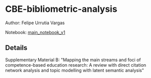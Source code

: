 # CBE-bibliometric-analysis

Author: Felipe Urrutia Vargas

Notebook: [main_notebook_v1](https://github.com/furrutiav/CBE-bibliometric-analysis/blob/main/main_notebook_v1.ipynb)

## Details
Supplementary Material B: "Mapping the main streams and foci of competence-based education research: A review with direct citation network analysis and topic modelling with latent semantic analysis"
